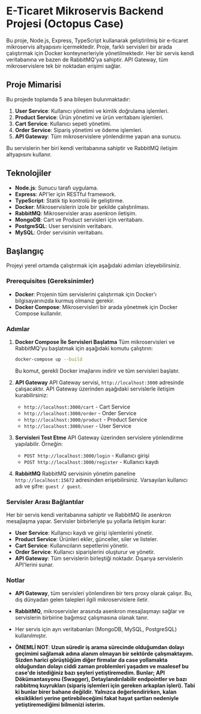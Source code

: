 # E-Ticaret Mikroservis Backend Projesi (Octopus Case)

Bu proje, Node.js, Express, TypeScript kullanarak geliştirilmiş bir e-ticaret mikroservis altyapısını içermektedir. Proje, farklı servisleri bir arada çalıştırmak için Docker konteynerleriyle yönetilmektedir. Her bir servis kendi veritabanına ve bazen de RabbitMQ'ya sahiptir. API Gateway, tüm mikroservislere tek bir noktadan erişimi sağlar.

## Proje Mimarisi

Bu projede toplamda 5 ana bileşen bulunmaktadır:

1. **User Service**: Kullanıcı yönetimi ve kimlik doğrulama işlemleri.
2. **Product Service**: Ürün yönetimi ve ürün veritabanı işlemleri.
3. **Cart Service**: Kullanıcı sepeti yönetimi.
4. **Order Service**: Sipariş yönetimi ve ödeme işlemleri.
5. **API Gateway**: Tüm mikroservislere yönlendirme yapan ana sunucu.

Bu servislerin her biri kendi veritabanına sahiptir ve RabbitMQ iletişim altyapısını kullanır.

## Teknolojiler

- **Node.js**: Sunucu tarafı uygulama.
- **Express**: API'ler için RESTful framework.
- **TypeScript**: Statik tip kontrolü ile geliştirme.
- **Docker**: Mikroservislerin izole bir şekilde çalıştırılması.
- **RabbitMQ**: Mikroservisler arası asenkron iletişim.
- **MongoDB**: Cart ve Product servisleri için veritabanı.
- **PostgreSQL**: User servisinin veritabanı.
- **MySQL**: Order servisinin veritabanı.

## Başlangıç

Projeyi yerel ortamda çalıştırmak için aşağıdaki adımları izleyebilirsiniz.

### Prerequisites (Gereksinimler)

- **Docker**: Projenin tüm servislerini çalıştırmak için Docker'ı bilgisayarınızda kurmuş olmanız gerekir.
- **Docker Compose**: Mikroservisleri bir arada yönetmek için Docker Compose kullanılır.

### Adımlar

1. **Docker Compose İle Servisleri Başlatma**
   Tüm mikroservisleri ve RabbitMQ'yu başlatmak için aşağıdaki komutu çalıştırın:

   ```bash
   docker-compose up --build
   ```

   Bu komut, gerekli Docker imajlarını indirir ve tüm servisleri başlatır.

2. **API Gateway**
   API Gateway servisi, `http://localhost:3000` adresinde çalışacaktır. API Gateway üzerinden aşağıdaki servislerle iletişim kurabilirsiniz:

   - `http://localhost:3000/cart` - Cart Service
   - `http://localhost:3000/order` - Order Service
   - `http://localhost:3000/product` - Product Service
   - `http://localhost:3000/user` - User Service

3. **Servisleri Test Etme**
   API Gateway üzerinden servislere yönlendirme yapılabilir. Örneğin:

   - `POST http://localhost:3000/login` - Kullanıcı girişi
   - `POST http://localhost:3000/register` - Kullanıcı kaydı

4. **RabbitMQ**
   RabbitMQ servisinin yönetim paneline `http://localhost:15672` adresinden erişebilirsiniz. Varsayılan kullanıcı adı ve şifre: `guest / guest`.

### Servisler Arası Bağlantılar

Her bir servis kendi veritabanına sahiptir ve RabbitMQ ile asenkron mesajlaşma yapar. Servisler birbirleriyle şu yollarla iletişim kurar:

- **User Service**: Kullanıcı kaydı ve girişi işlemlerini yönetir.
- **Product Service**: Ürünleri ekler, günceller, siler ve listeler.
- **Cart Service**: Kullanıcıların sepetlerini yönetir.
- **Order Service**: Kullanıcı siparişlerini oluşturur ve yönetir.
- **API Gateway**: Tüm servislerin birleştiği noktadır. Dışarıya servislerin API'lerini sunar.

### Notlar

- **API Gateway**, tüm servisleri yönlendiren bir ters proxy olarak çalışır. Bu, dış dünyadan gelen talepleri ilgili mikroservislere iletir.
- **RabbitMQ**, mikroservisler arasında asenkron mesajlaşmayı sağlar ve servislerin birbirine bağımsız çalışmasına olanak tanır.
- Her servis için ayrı veritabanları (MongoDB, MySQL, PostgreSQL) kullanılmıştır.

- **ÖNEMLİ NOT**: **Uzun süredir iş arama sürecinde olduğumdan dolayı geçimimi sağlamak adına alanım olmayan bir sektörde çalışmaktayım. Sizden harici görüştüğüm diğer firmalar da case yollamakta olduğundan dolayı ciddi zaman problemleri yaşadım ve maalesef bu case'de istediğiniz bazı şeyleri yetiştiremedim. Bunlar; API Dökümantasyonu (Swagger), Detaylandırılabilir endpointler ve bazı rabbitmq kuyrukları (sipariş işlemleri için gereken arkaplan işleri). Tabi ki bunlar birer bahane değildir. Yalnızca değerlendirirken, kalan eksiklikleri yerine getirebileceğimi fakat hayat şartları nedeniyle yetiştiremediğimi bilmenizi isterim.**
